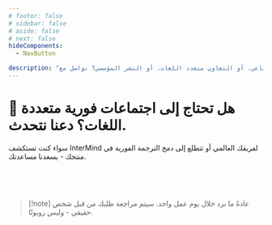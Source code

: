 ```yaml
---
# footer: false
# sidebar: false
# aside: false
# next: false
hideComponents:
  - NavButton

description: "هل لديك أسئلة حول الترجمة الفورية للاجتماعات بالذكاء الاصطناعي، أو التعاون متعدد اللغات، أو النشر المؤسسي؟ تواصل مع InterMind لمناقشة حالة الاستخدام الخاصة بك، أو التكامل، أو تدريب فريقك."
---
```


# 🤝 هل تحتاج إلى اجتماعات فورية متعددة اللغات؟ دعنا نتحدث.

سواء كنت تستكشف InterMind لفريقك العالمي أو تتطلع إلى دمج الترجمة الفورية في منتجك - يسعدنا مساعدتك.

<br>

<ContactForm  
  formStyle="margin: 1rem auto;"  
  categoryLabel="عن ماذا تريد أن تتحدث؟"  
  categoryPlaceholderText="اختر موضوعك..."  
  messageLabel="الرسالة (اختياري)"  
  messagePlaceholderText="يمكنك إضافة حالة الاستخدام، والجدول الزمني، أو أي شيء آخر ترغب في مشاركته."  
  buttonText="تواصل مع فريقنا"  
  :services="[
    'أريد استكشاف حالات الاستخدام لفريقي',
    'أود طلب عرض توضيحي',
    'أبحث عن خيارات النشر للمؤسسات',
    'لدي أسئلة حول الأسعار أو المميزات',
    'شيء آخر'
  ]"
/>

<br>

> [!note] عادةً ما نرد خلال يوم عمل واحد. سيتم مراجعة طلبك من قبل شخص حقيقي - وليس روبوتًا.
